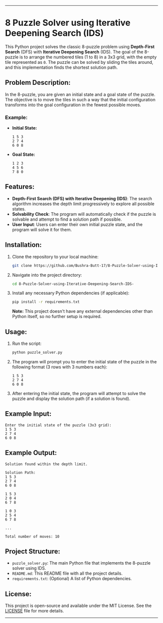 

---

# 8 Puzzle Solver using Iterative Deepening Search (IDS)

This Python project solves the classic 8-puzzle problem using **Depth-First Search** (DFS) with **Iterative Deepening Search** (IDS). The goal of the 8-puzzle is to arrange the numbered tiles (1 to 8) in a 3x3 grid, with the empty tile represented as `0`. The puzzle can be solved by sliding the tiles around, and this implementation finds the shortest solution path.

## Problem Description:

In the 8-puzzle, you are given an initial state and a goal state of the puzzle. The objective is to move the tiles in such a way that the initial configuration transforms into the goal configuration in the fewest possible moves.

### Example:
- **Initial State:**
  ```
  1 5 3
  2 7 4
  6 0 8
  ```

- **Goal State:**
  ```
  1 2 3
  4 5 6
  7 8 0
  ```

## Features:
- **Depth-First Search (DFS) with Iterative Deepening (IDS)**: The search algorithm increases the depth limit progressively to explore all possible states.
- **Solvability Check**: The program will automatically check if the puzzle is solvable and attempt to find a solution path if possible.
- **User Input**: Users can enter their own initial puzzle state, and the program will solve it for them.

## Installation:
1. Clone the repository to your local machine:
   ```bash
   git clone https://github.com/Bushra-Butt-17/8-Puzzle-Solver-using-Iterative-Deepening-Search-IDS-.git
   ```
2. Navigate into the project directory:
   ```bash
   cd 8-Puzzle-Solver-using-Iterative-Deepening-Search-IDS-
   ```

3. Install any necessary Python dependencies (if applicable):
   ```bash
   pip install -r requirements.txt
   ```

   **Note:** This project doesn't have any external dependencies other than Python itself, so no further setup is required.

## Usage:
1. Run the script:
   ```bash
   python puzzle_solver.py
   ```

2. The program will prompt you to enter the initial state of the puzzle in the following format (3 rows with 3 numbers each):
   ```
   1 5 3
   2 7 4
   6 0 8
   ```

3. After entering the initial state, the program will attempt to solve the puzzle and display the solution path (if a solution is found).

## Example Input:
```
Enter the initial state of the puzzle (3x3 grid):
1 5 3
2 7 4
6 0 8
```

## Example Output:
```
Solution found within the depth limit.

Solution Path:
1 5 3
2 7 4
6 0 8

1 5 3
2 0 4
6 7 8

1 0 3
2 5 4
6 7 8
 
...

Total number of moves: 10
```

## Project Structure:
- `puzzle_solver.py`: The main Python file that implements the 8-puzzle solver using IDS.
- `README.md`: This README file with all the project details.
- `requirements.txt`: (Optional) A list of Python dependencies.

## License:
This project is open-source and available under the MIT License. See the [LICENSE](LICENSE) file for more details.

---
